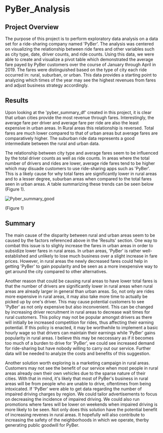 # PyBer_Analysis

## Project Overview
The purpose of this project is to perform exploratory data analysis on a data set for a ride-sharing company named 'PyBer'. The analysis was centered on visualizing the relationship between ride fares and other variables such as city type, date, driver counts, and ride counts. Using this data, we were able to create and visualize a pivot table which demonstrated the average fare payed by PyBer customers over the course of January through April in 2019. The fares were distinguished based on the type of city each ride occurred in: rural, suburban, or urban. This data provides a starting point to analyzing which times of the year may see the highest revenues from fares and adjust business strategy accordingly.

## Results
Upon looking at the 'pyber_summary_df' created in this project, it is clear that urban cities provide the most revenue through fares. Interestingly, the average fare per driver and average fare per ride are also the least expensive in urban areas. In Rural areas this relationship is reversed. Total fares are much lower compared to that of urban areas but average fares are comparatively higher. The suburban ride data represents a good intermediate between the rural and urban data. 

The relationship between city type and average fares seem to be influenced by the total driver counts as well as ride counts. In areas where the total number of drivers and rides are lower, average ride fares tend to be higher which may disuade customers to use ride-sharing apps such as 'PyBer'. This is a likely cause for why total fares are significantly lower in rural areas and to a lesser degree, suburban areas when compared to the total fares seen in urban areas. A table summarizing these trends can be seen below (Figure 1).

![Pyber_summary_good](https://user-images.githubusercontent.com/93050931/144760401-597863e1-4c72-48d2-85d7-43715942e6f5.PNG)


(Figure 1)


## Summary
The main cause of the disparity between rural and urban areas seem to be caused by the factors referenced above in the 'Results' section. One way to combat this issue is to slighly increase the fares in urban areas in order to subsidize lower fares in rural areas. In urban areas, 'PyBer' is rather well-established and unlikely to lose much business over a slight increase in fare prices. However, in rural areas the newly decreased fares could help in getting 'PyBer' to gain popularity and be seen as a more inexpensive way to get around the city compared to other alternatives.

Another reason that could be causing rural areas to have lower total fares is that the number of drivers are significantly lower in rural areas when rural areas are already larger in general than urban areas. So, not only are rides more expensive in rural areas, it may also take more time to actually be picked up by one's driver. This may cause potential customers to see 'PyBer' as not only expensive but also inconvenient. This can be changed by increasing driver recruitment in rural areas to decrease wait times for rural customers. This policy may not be popular amongst drivers as there will initially be increased competition for rides, thus affecting their earning potential. If this policy is enacted, it may be worthwhile to implement a basic hourly wage so that drivers can maintain their earnings while 'PyBer' gains popularity in rural areas. I believe this may be neccessary as if it becomes too much of a burden to drive for 'PyBer', we could see increased demand for ride-sharing but have nobody willing to carry out our service. Further data will be needed to analyze the costs and benefits of this suggestion.

Another solution worth exploring is a marketing campaign in rural areas. Customers may not see the benefit of our service when most people in rural areas already own their own vehicles due to the sparse nature of their cities. With that in mind, it's likely that most of PyBer's business in rural areas will be from people who are unable to drive, oftentimes from being intoxicated. If 'PyBer' were able to get data regarding the number of impaired driving charges by region. We could tailor advertisements to focus on decreasing the incidence of impaired driving. We could also run promotions where fares will be lower on weekends when impaired driving is more likely to be seen. Not only does this solution have the potential benefit of increasing revenes in rural areas. It hopefully will also contribute to increasing the safety of the neighborhoods in which we operate, therby generating public goodwill for PyBer.



